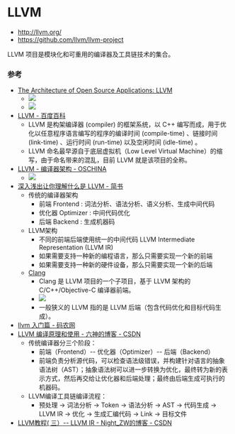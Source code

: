 # LLVM

- <http://llvm.org/>
- <https://github.com/llvm/llvm-project>


LLVM 项目是模块化和可重用的编译器及工具链技术的集合。


### 参考

- [The Architecture of Open Source Applications: LLVM](http://www.aosabook.org/en/llvm.html)
  - ![](http://www.aosabook.org/images/llvm/SimpleCompiler.png)
  - ![](http://www.aosabook.org/images/llvm/RetargetableCompiler.png)
- [LLVM - 百度百科](https://baike.baidu.com/item/LLVM)
  - LLVM 是构架编译器 (compiler) 的框架系统，以 C++ 编写而成，用于优化以任意程序语言编写的程序的编译时间 (compile-time) 、链接时间 (link-time) 、运行时间 (run-time) 以及空闲时间 (idle-time) 。
  - LLVM 命名最早源自于底层虚拟机（Low Level Virtual Machine）的缩写，由于命名带来的混乱，目前 LLVM 就是该项目的全称。
- [LLVM - 编译器架构 - OSCHINA](https://www.oschina.net/p/llvm)
  - ![](https://static.oschina.net/uploads/space/2019/0706/121704_AnOp_12.png)
- [深入浅出让你理解什么是 LLVM - 简书](https://www.jianshu.com/p/1367dad95445)
  - 传统的编译器架构
    - 前端 Frontend : 词法分析、语法分析、语义分析、生成中间代码
    - 优化器 Optimizer : 中间代码优化
    - 后端 Backend : 生成机器码
  - LLVM架构
    - 不同的前端后端使用统一的中间代码 LLVM Intermediate Representation (LLVM IR)
    - 如果需要支持一种新的编程语言，那么只需要实现一个新的前端
    - 如果需要支持一种新的硬件设备，那么只需要实现一个新的后端
  - [Clang](http://clang.llvm.org/)
    - Clang 是 LLVM 项目的一个子项目，基于 LLVM 架构的 C/C++/Objective-C 编译器前端。
    - ![](https://upload-images.jianshu.io/upload_images/3008243-a7c02c2c24265d98.png)
    - 一般狭义的 LLVM 指的是 LLVM 后端（包含代码优化和目标代码生成）。
- [llvm 入门篇 - 码农网](https://www.codercto.com/a/41721.html)
- [LLVM 编译原理和使用 - 六神的博客 - CSDN](https://blog.csdn.net/yayaayaya123/article/details/83993041)
  - 传统编译器分三个阶段： 
    - 前端（Frontend）-- 优化器（Optimizer）-- 后端（Backend）
    - 前端负责分析源代码，可以检查语法级错误，并构建针对语言的抽象语法树（AST）；抽象语法树可以进一步转换为优化，最终转为新的表示方式，然后再交给让优化器和后端处理；最终由后端生成可执行的机器码。
  - LLVM编译工具链编译流程：
    - 预处理 -> 词法分析 -> Token -> 语法分析 -> AST -> 代码生成 -> LLVM IR -> 优化 -> 生成汇编代码 -> Link -> 目标文件
- [LLVM教程( 三）-- LLVM IR - Night_ZW的博客 - CSDN](https://blog.csdn.net/Night_ZW/article/details/55100646)
